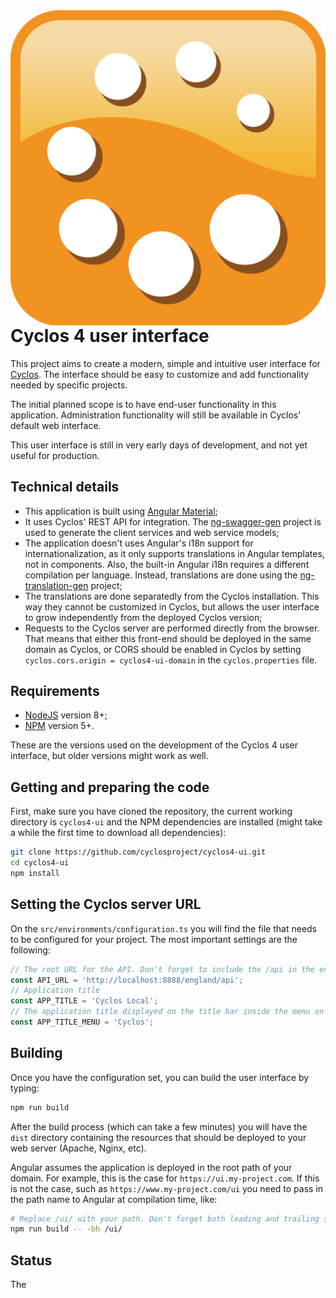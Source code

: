 <img src="cyclos.png" style="float:right" alt="Cyclos"/>

# Cyclos 4 user interface


This project aims to create a modern, simple and intuitive user interface for [Cyclos](https://www.cyclos.org). The interface should be easy to customize and add functionality needed by specific projects.

The initial planned scope is to have end-user functionality in this application. Administration functionality will still be available in Cyclos' default web interface.

This user interface is still in very early days of development, and not yet useful for production.

## Technical details

- This application is built using [Angular Material](https://material.angular.io/);
- It uses Cyclos' REST API for integration. The [ng-swagger-gen](https://github.com/cyclosproject/ng-swagger-gen) project is used to generate the client services and web service models;
- The application doesn't uses Angular's i18n support for internationalization, as it only supports translations in Angular templates, not in components. Also, the built-in Angular i18n requires a different compilation per language. Instead, translations are done using the [ng-translation-gen](https://github.com/cyclosproject/ng-translation-gen) project;
- The translations are done separatedly from the Cyclos installation. This way they cannot be customized in Cyclos, but allows the user interface to grow independently from the deployed Cyclos version;
- Requests to the Cyclos server are performed directly from the browser. That means that either this front-end should be deployed in the same domain as Cyclos, or CORS should be enabled in Cyclos by setting `cyclos.cors.origin = cyclos4-ui-domain` in the `cyclos.properties` file.

## Requirements

- [NodeJS](https://nodejs.org/) version 8+;
- [NPM](https://www.npmjs.com/) version 5+.

These are the versions used on the development of the Cyclos 4 user interface, but older versions might work as well.

## Getting and preparing the code

First, make sure you have cloned the repository, the current working directory is `cyclos4-ui` and the NPM dependencies are installed (might take a while the first time to download all dependencies):
```bash
git clone https://github.com/cyclosproject/cyclos4-ui.git
cd cyclos4-ui
npm install
```

## Setting the Cyclos server URL
On the `src/environments/configuration.ts` you will find the file that needs to be configured for your project.
The most important settings are the following:
```typescript
// The root URL for the API. Don't forget to include the /api in the end
const API_URL = 'http://localhost:8888/england/api';
// Application title
const APP_TITLE = 'Cyclos Local';
// The application title displayed on the title bar inside the menu on small devices
const APP_TITLE_MENU = 'Cyclos';
```

## Building
Once you have the configuration set, you can build the user interface by typing:
```bash
npm run build
```

After the build process (which can take a few minutes) you will have the `dist` directory containing the resources that should be deployed to your web server (Apache, Nginx, etc).

Angular assumes the application is deployed in the root path of your domain. For example, this is the case for `https://ui.my-project.com`. If this is not the case, such as `https://www.my-project.com/ui` you need to pass in the path name to Angular at compilation time, like:
```bash
# Replace /ui/ with your path. Don't forget both leading and trailing slashes.
npm run build -- -bh /ui/
```

## Status
The 